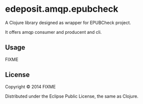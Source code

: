 # edeposit.amqp.epubcheck

A Clojure library designed as wrapper for EPUBCheck project.

It offers amqp consumer and producent and cli.

## Usage

FIXME

## License

Copyright © 2014 FIXME

Distributed under the Eclipse Public License, the same as Clojure.
